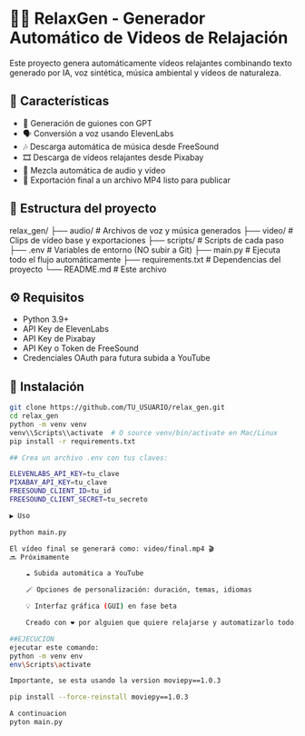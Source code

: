 # 🧘‍♂️ RelaxGen - Generador Automático de Videos de Relajación

Este proyecto genera automáticamente vídeos relajantes combinando texto generado por IA, voz sintética, música ambiental y vídeos de naturaleza.

## 🚀 Características

- 🧠 Generación de guiones con GPT
- 🗣️ Conversión a voz usando ElevenLabs
- 🎶 Descarga automática de música desde FreeSound
- 🎞️ Descarga de vídeos relajantes desde Pixabay
- 🧩 Mezcla automática de audio y vídeo
- 🎥 Exportación final a un archivo MP4 listo para publicar

## 📁 Estructura del proyecto
relax_gen/
├── audio/ # Archivos de voz y música generados
├── video/ # Clips de vídeo base y exportaciones
├── scripts/ # Scripts de cada paso
├── .env # Variables de entorno (NO subir a Git)
├── main.py # Ejecuta todo el flujo automáticamente
├── requirements.txt # Dependencias del proyecto
└── README.md # Este archivo


## ⚙️ Requisitos

- Python 3.9+
- API Key de ElevenLabs
- API Key de Pixabay
- API Key o Token de FreeSound
- Credenciales OAuth para futura subida a YouTube

## 🧪 Instalación

```bash
git clone https://github.com/TU_USUARIO/relax_gen.git
cd relax_gen
python -m venv venv
venv\\Scripts\\activate  # O source venv/bin/activate en Mac/Linux
pip install -r requirements.txt

## Crea un archivo .env con tus claves:

ELEVENLABS_API_KEY=tu_clave
PIXABAY_API_KEY=tu_clave
FREESOUND_CLIENT_ID=tu_id
FREESOUND_CLIENT_SECRET=tu_secreto

▶️ Uso

python main.py

El vídeo final se generará como: video/final.mp4 🎬
🔜 Próximamente

    ☁️ Subida automática a YouTube

    🪄 Opciones de personalización: duración, temas, idiomas

    💡 Interfaz gráfica (GUI) en fase beta

    Creado con ❤️ por alguien que quiere relajarse y automatizarlo todo.

##EJECUCION
ejecutar este comando: 
python -m venv env
env\Scripts\activate  

Importante, se esta usando la version moviepy==1.0.3

pip install --force-reinstall moviepy==1.0.3

A continuacion 
pyton main.py
